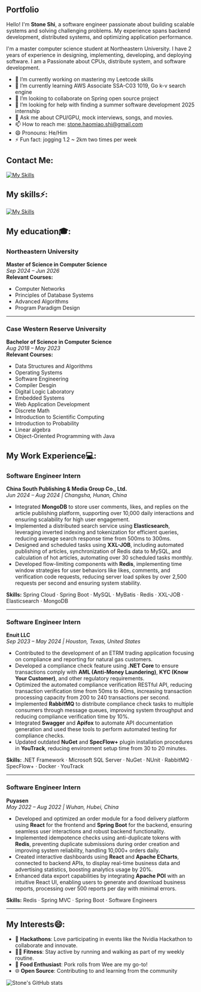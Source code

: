 ## Portfolio

Hello! I'm **Stone Shi**, a software engineer passionate about building scalable systems and solving challenging problems. My experience spans backend development, distributed systems, and optimizing application performance.

I'm a master computer science student at Northeastern University. I have 2 years of experience in designing, implementing, developing, and deploying software. I am a Passionate about CPUs, distribute system, and software development.

- 🔭 I’m currently working on mastering my Leetcode skills 
- 🌱 I’m currently learning AWS Associate SSA-C03 1019, Go k-v search engine
- 👯 I’m looking to collaborate on Spring open source project
- 🤔 I’m looking for help with finding a summer software development 2025 internship
- 💬 Ask me about CPU/GPU, mock interviews, songs, and movies. 
- 📫 How to reach me: stone.haomiao.shi@gmail.com
- 😄 Pronouns: He/Him
- ⚡ Fun fact: jogging 1.2 ~ 2km two times per week

## Contact Me:
[![My Skills](https://skillicons.dev/icons?i=linkedin)](https://www.linkedin.com/in/stoneshi2000/)

## My skills⚡:
[![My Skills](https://skillicons.dev/icons?i=java,py,dotnet,aws,gcp,react,mysql,redis,ts,mongodb,docker,jenkins&perline=6)](https://skillicons.dev)


## My education🎓:
### **Northeastern University**
**Master of Science in Computer Science**  
_Sep 2024 – Jun 2026_  
**Relevant Courses:**
- Computer Networks
- Principles of Database Systems
- Advanced Algorithms
- Program Paradigm Design
---

### **Case Western Reserve University**  
**Bachelor of Science in Computer Science**  
_Aug 2018 – May 2023_  
**Relevant Courses:**
- Data Structures and Algorithms
- Operating Systems
- Software Engineering
- Compiler Desgin
- Digital Logic Laboratory
- Embedded Systems
- Web Application Development
- Discrete Math
- Introduction to Scientific Computing
- Introduction to Probability
- Linear algebra
- Object-Oriented Programming with Java


## My Work Experience💻:

### **Software Engineer Intern**  
**China South Publishing & Media Group Co., Ltd.**  
_Jun 2024 – Aug 2024 | Changsha, Hunan, China_

- Integrated **MongoDB** to store user comments, likes, and replies on the article publishing platform, supporting over 10,000 daily interactions and ensuring scalability for high user engagement.
- Implemented a distributed search service using **Elasticsearch**, leveraging inverted indexing and tokenization for efficient queries, reducing average search response time from 500ms to 300ms.
- Designed and scheduled tasks using **XXL-JOB**, including automated publishing of articles, synchronization of Redis data to MySQL, and calculation of hot articles, automating over 30 scheduled tasks monthly.
- Developed flow-limiting components with **Redis**, implementing time window strategies for user behaviors like likes, comments, and verification code requests, reducing server load spikes by over 2,500 requests per second and ensuring system stability.

**Skills:** Spring Cloud · Spring Boot · MySQL · MyBatis · Redis · XXL-JOB · Elasticsearch · MongoDB

---

### **Software Engineer Intern**  
**Enuit LLC**  
_Sep 2023 – May 2024 | Houston, Texas, United States_

- Contributed to the development of an ETRM trading application focusing on compliance and reporting for natural gas customers.
- Developed a compliance check feature using **.NET Core** to ensure transactions comply with **AML (Anti-Money Laundering)**, **KYC (Know Your Customer)**, and other regulatory requirements.
- Optimized the automated compliance verification RESTful API, reducing transaction verification time from 50ms to 40ms, increasing transaction processing capacity from 200 to 240 transactions per second.
- Implemented **RabbitMQ** to distribute compliance check tasks to multiple consumers through message queues, improving system throughput and reducing compliance verification time by 10%.
- Integrated **Swagger** and **Apifox** to automate API documentation generation and used these tools to perform automated testing for compliance checks.
- Updated outdated **NuGet** and **SpecFlow+** plugin installation procedures in **YouTrack**, reducing environment setup time from 30 to 20 minutes.

**Skills:** .NET Framework · Microsoft SQL Server · NuGet · NUnit · RabbitMQ · SpecFlow+ · Docker · YouTrack

---

### **Software Engineer Intern**  
**Puyasen**  
_May 2022 – Aug 2022 | Wuhan, Hubei, China_

- Developed and optimized an order module for a food delivery platform using **React** for the frontend and **Spring Boot** for the backend, ensuring seamless user interactions and robust backend functionality.
- Implemented idempotence checks using anti-duplicate tokens with **Redis**, preventing duplicate submissions during order creation and improving system reliability, handling 10,000+ orders daily.
- Created interactive dashboards using **React** and **Apache ECharts**, connected to backend APIs, to display real-time business data and advertising statistics, boosting analytics usage by 20%.
- Enhanced data export capabilities by integrating **Apache POI** with an intuitive React UI, enabling users to generate and download business reports, processing over 500 reports per day with minimal errors.

**Skills:** Redis · Spring MVC · Spring Boot · Software Engineers

---


## My Interests😄:
- 🚀 **Hackathons**: Love participating in events like the Nvidia Hackathon to collaborate and innovate.  
- 🏃‍♂️ **Fitness**: Stay active by running and walking as part of my weekly routine.  
- 🍱 **Food Enthusiast**: Pork rolls from Wee are my go-to!  
- 🌐 **Open Source**: Contributing to and learning from the community

![Stone's GitHub stats](https://github-readme-stats.vercel.app/api?username=stone-coding&show_icons=true&theme=radical)








<!--
**stone-coding/stone-coding** is a ✨ _special_ ✨ repository because its `README.md` (this file) appears on your GitHub profile.

Here are some ideas to get you started:

- 🔭 I’m currently working on ...
- 🌱 I’m currently learning ...
- 👯 I’m looking to collaborate on ...
- 🤔 I’m looking for help with ...
- 💬 Ask me about ...
- 📫 How to reach me: ...
- 😄 Pronouns: ...
- ⚡ Fun fact: ...
-->
